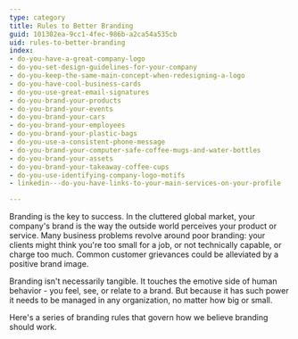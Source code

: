 ```yaml
---
type: category
title: Rules to Better Branding
guid: 101302ea-9cc1-4fec-986b-a2ca54a535cb
uid: rules-to-better-branding
index:
- do-you-have-a-great-company-logo
- do-you-set-design-guidelines-for-your-company
- do-you-keep-the-same-main-concept-when-redesigning-a-logo
- do-you-have-cool-business-cards
- do-you-use-great-email-signatures
- do-you-brand-your-products
- do-you-brand-your-events
- do-you-brand-your-cars
- do-you-brand-your-employees
- do-you-brand-your-plastic-bags
- do-you-use-a-consistent-phone-message
- do-you-brand-your-computer-safe-coffee-mugs-and-water-bottles
- do-you-brand-your-assets
- do-you-brand-your-takeaway-coffee-cups
- do-you-use-identifying-company-logo-motifs
- linkedin---do-you-have-links-to-your-main-services-on-your-profile

---
```

Branding is the key to success. In the cluttered global market, your company's brand is the way the outside world perceives your product or service. Many business problems revolve around poor branding: your clients might think you're too small for a job, or not technically capable, or charge too much. Common customer grievances could be alleviated by a positive brand image.

Branding isn't necessarily tangible. It touches the emotive side of human behavior - you feel, see, or relate to a brand. But because it has such power it needs to be managed in any organization, no matter how big or small.

Here's a series of branding rules that govern how we believe branding should work.

